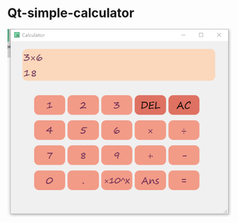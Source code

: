 # Qt-simple-calculator
![image](http://github.com/izumitoda/Qt-simple-calculator/raw/master/picture.png)
